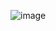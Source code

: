 ![image](https://github.com/VitaliiPytymko-Kh/WpfApp1/assets/137927518/c6e7c9ae-2acf-4af2-a3b9-41423d1948f4)
